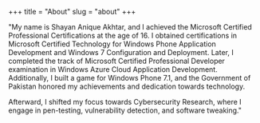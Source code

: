+++
title = "About"
slug = "about"
+++


"My name is Shayan Anique Akhtar, and I achieved the Microsoft Certified Professional Certifications at the age of 16. I obtained certifications in Microsoft Certified Technology for Windows Phone Application Development and Windows 7 Configuration and Deployment. Later, I completed the track of Microsoft Certified Professional Developer examination in Windows Azure Cloud Application Development. Additionally, I built a game for Windows Phone 7.1, and the Government of Pakistan honored my achievements and dedication towards technology.

Afterward, I shifted my focus towards Cybersecurity Research, where I engage in pen-testing, vulnerability detection, and software tweaking."